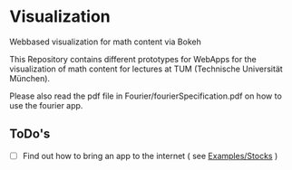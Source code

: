 # Visualization
Webbased visualization for math content via Bokeh

This Repository contains different prototypes for WebApps for the visualization of math content for lectures at TUM (Technische Universität München).

Please also read the pdf file in Fourier/fourierSpecification.pdf on how to use the fourier app.

## ToDo's
- [ ] Find out how to bring an app to the internet ( see [Examples/Stocks](https://www.google.de/) )
